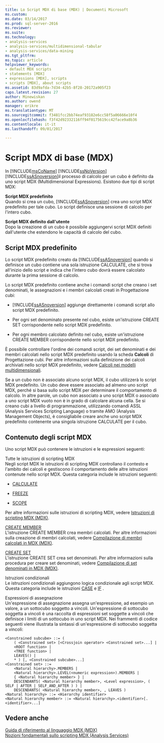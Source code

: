 ```yaml
---
title: Lo Script MDX di base (MDX) | Documenti Microsoft
ms.custom: 
ms.date: 03/14/2017
ms.prod: sql-server-2016
ms.reviewer: 
ms.suite: 
ms.technology:
- analysis-services
- analysis-services/multidimensional-tabular
- analysis-services/data-mining
ms.tgt_pltfrm: 
ms.topic: article
helpviewer_keywords:
- default MDX scripts
- statements [MDX]
- expressions [MDX], scripts
- scripts [MDX], about scripts
ms.assetid: 83d9afda-7d34-42b5-8f28-20172a905f23
caps.latest.revision: 27
author: Minewiskan
ms.author: owend
manager: erikre
ms.translationtype: MT
ms.sourcegitcommit: f3481fcc2bb74eaf93182e6cc58f5a06666e10f4
ms.openlocfilehash: f3f42d92332116ff94f0175619cc42face9a8b36
ms.contentlocale: it-it
ms.lasthandoff: 09/01/2017

---
```

# <a name="the-basic-mdx-script-mdx"></a>Script MDX di base (MDX)
  In [!INCLUDE[msCoName](../../../includes/msconame-md.md)] [!INCLUDE[ssNoVersion](../../../includes/ssnoversion-md.md)] [!INCLUDE[ssASnoversion](../../../includes/ssasnoversion-md.md)]il processo di calcolo per un cubo è definito da uno script MDX (Multidimensional Expressions). Esistono due tipi di script MDX:  
  
 **Script MDX predefinito**  
 Quando si crea un cubo, [!INCLUDE[ssASnoversion](../../../includes/ssasnoversion-md.md)] crea uno script MDX predefinito per tale cubo. Lo script definisce una sessione di calcolo per l'intero cubo.  
  
 **Script MDX definito dall'utente**  
 Dopo la creazione di un cubo è possibile aggiungervi script MDX definiti dall'utente che estendono le capacità di calcolo del cubo.  
  
## <a name="the-default-mdx-script"></a>Script MDX predefinito  
 Lo script MDX predefinito creato da [!INCLUDE[ssASnoversion](../../../includes/ssasnoversion-md.md)] quando si definisce un cubo contiene una sola istruzione CALCULATE, che si trova all'inizio dello script e indica che l'intero cubo dovrà essere calcolato durante la prima sessione di calcolo.  
  
 Lo script MDX predefinito contiene anche i comandi script che creano i set denominati, le assegnazioni e i membri calcolati creati in Progettazione cubi:  
  
-   [!INCLUDE[ssASnoversion](../../../includes/ssasnoversion-md.md)] aggiunge direttamente i comandi script allo script MDX predefinito.  
  
-   Per ogni set denominato presente nel cubo, esiste un'istruzione CREATE SET corrispondente nello script MDX predefinito.  
  
-   Per ogni membro calcolato definito nel cubo, esiste un'istruzione CREATE MEMBER corrispondente nello script MDX predefinito.  
  
 È possibile controllare l'ordine dei comandi script, dei set denominati e dei membri calcolati nello script MDX predefinito usando la scheda **Calcoli** di Progettazione cubi. Per altre informazioni sulla definizione dei calcoli archiviati nello script MDX predefinito, vedere [Calcoli nei modelli multidimensionali](../../../analysis-services/multidimensional-models/calculations-in-multidimensional-models.md).  
  
 Se a un cubo non è associato alcuno script MDX, il cubo utilizzerà lo script MDX predefinito. Un cubo deve essere associato ad almeno uno script MDX, perché si basa sullo script MDX per determinare il comportamento di calcolo. In altre parole, un cubo non associato a uno script MDX o associato a uno script MDX vuoto non è in grado di calcolare alcuna cella. Se si creano cubi a livello di programmazione, utilizzando comandi ASSL (Analysis Services Scripting Language) o tramite AMO (Analysis Management Objects), è consigliabile creare anche uno script MDX predefinito contenente una singola istruzione CALCULATE per il cubo.  
  
## <a name="mdx-script-content"></a>Contenuto degli script MDX  
 Uno script MDX può contenere le istruzioni e le espressioni seguenti:  
  
 Tutte le istruzioni di scripting MDX  
 Negli script MDX le istruzioni di scripting MDX controllano il contesto e l'ambito dei calcoli e gestiscono il comportamento delle altre istruzioni contenute nello script MDX. Questa categoria include le istruzioni seguenti:  
  
-   [CALCULATE](../../../mdx/mdx-scripting-calculate.md)  
  
-   [FREEZE](../../../mdx/mdx-scripting-freeze.md)  
  
-   [SCOPE](../../../mdx/mdx-scripting-scope.md)  
  
 Per altre informazioni sulle istruzioni di scripting MDX, vedere [Istruzioni di scripting MDX &#40;MDX&#41;](../../../mdx/mdx-scripting-statements-mdx.md).  
  
 [CREATE MEMBER](../../../mdx/mdx-data-definition-create-member.md)  
 L'istruzione CREATE MEMBER crea membri calcolati. Per altre informazioni sulla creazione di membri calcolati, vedere [Compilazione di membri calcolati in MDX &#40;MDX&#41;](../../../analysis-services/multidimensional-models/mdx/mdx-calculated-members-building-calculated-members.md).  
  
 [CREATE SET](../../../mdx/mdx-data-definition-create-set.md)  
 L'istruzione CREATE SET crea set denominati. Per altre informazioni sulla procedura per creare set denominati, vedere [Compilazione di set denominati in MDX &#40;MDX&#41;](../../../analysis-services/multidimensional-models/mdx/mdx-named-sets-building-named-sets.md).  
  
 Istruzioni condizionali  
 Le istruzioni condizionali aggiungono logica condizionale agli script MDX. Questa categoria include le istruzioni [CASE](../../../mdx/case-statement-mdx.md) e [IF](../../../mdx/mdx-scripting-if.md) .  
  
 Espressioni di assegnazione  
 Un'espressione di assegnazione assegna un'espressione, ad esempio un valore, a un sottocubo soggetto a vincoli. Un'espressione di sottocubo soggetta a vincoli è una raccolta di espressioni set soggette a vincoli che definisce i limiti di un sottocubo in uno script MDX. Nei frammenti di codice seguenti viene illustrata la sintassi di un'espressione di sottocubo soggetta a vincoli:  
  
```  
<Constrained subcube> ::= (   
    ( <Constrained set> [<Crossjoin operator> <Constrained set>...] |  
    <ROOT function> |  
    <TREE function> |  
    LEAVES() |  
    * ) [, <Constrained subcube>...]  
<Constrained set> ::=   
    <Natural hierarchy>.MEMBERS |   
    <Natural hierarchy>.LEVEL(<numeric expression>).MEMBERS |   
    { <Natural hierarchy member> } |   
    DESCENDANTS( <Natural hierarchy member>, <Level expression>, ( SELF | AFTER | SELF_AND_AFTER ) ) |   
    DESCENDANTS( <Natural hierarchy member>, , LEAVES )  
<Natural hierarchy> ::= <Hierarchy identifier>  
<Natural hierarchy member> ::= <Natural hierarchy>.<identifier>[.<identifier>...]  
```  
  
## <a name="see-also"></a>Vedere anche  
 [Guida di riferimento al linguaggio MDX &#40;MDX&#41;](../../../mdx/mdx-language-reference-mdx.md)   
 [Nozioni fondamentali sullo scripting MDX &#40;Analysis Services&#41;](../../../analysis-services/multidimensional-models/mdx/mdx-scripting-fundamentals-analysis-services.md)  
  
  
